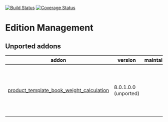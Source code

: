 [![Build Status](https://travis-ci.org/OCA/edition-mgmt.svg?branch=10.0)](https://travis-ci.org/OCA/edition-mgmt)
[![Coverage Status](https://coveralls.io/repos/OCA/edition-mgmt/badge.png?branch=10.0)](https://coveralls.io/r/OCA/edition-mgmt?branch=10.0)

# Edition Management

[//]: # (addons)

Unported addons
---------------
addon | version | maintainers | summary
--- | --- | --- | ---
[product_template_book_weight_calculation](product_template_book_weight_calculation/) | 8.0.1.0.0 (unported) |  | This module permits to calculate the weight of a book.

[//]: # (end addons)
